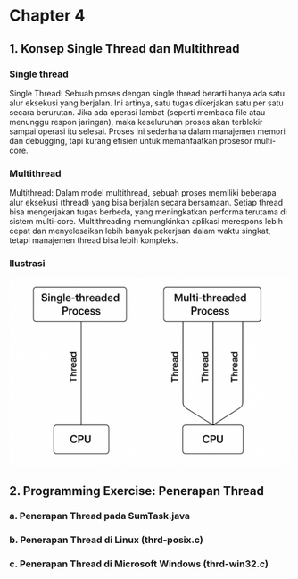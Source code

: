 # Chapter 4  
## 1. Konsep Single Thread dan Multithread  
### Single thread  
Single Thread: Sebuah proses dengan single thread berarti hanya ada satu alur eksekusi yang berjalan. Ini artinya, satu tugas dikerjakan satu per satu secara berurutan. Jika ada operasi lambat (seperti membaca file atau menunggu respon jaringan), maka keseluruhan proses akan terblokir sampai operasi itu selesai. Proses ini sederhana dalam manajemen memori dan debugging, tapi kurang efisien untuk memanfaatkan prosesor multi-core.  
### Multithread  
Multithread: Dalam model multithread, sebuah proses memiliki beberapa alur eksekusi (thread) yang bisa berjalan secara bersamaan. Setiap thread bisa mengerjakan tugas berbeda, yang meningkatkan performa terutama di sistem multi-core. Multithreading memungkinkan aplikasi merespons lebih cepat dan menyelesaikan lebih banyak pekerjaan dalam waktu singkat, tetapi manajemen thread bisa lebih kompleks.  
### Ilustrasi  
![ilustrasi](https://github.com/Alsahera/SisOp-2025/blob/main/ilustrasi.png)
## 2. Programming Exercise: Penerapan Thread
### a. Penerapan Thread pada SumTask.java  
### b. Penerapan Thread di Linux (thrd-posix.c)  
### c. Penerapan Thread di Microsoft Windows (thrd-win32.c)  
